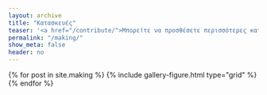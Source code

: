 ```yaml
---
layout: archive
title: "Κατασκευές"
teaser: '<a href="/contribute/">Μπορείτε να προσθέσετε περισσότερες κατασκευές σύμφωνα με τις οδηγίες</a>'
permalink: "/making/"
show_meta: false
header: no
---
```


<div class="grid__wrapper">
  {% for post in site.making %}
    {% include gallery-figure.html type="grid" %}
  {% endfor %}
</div>
